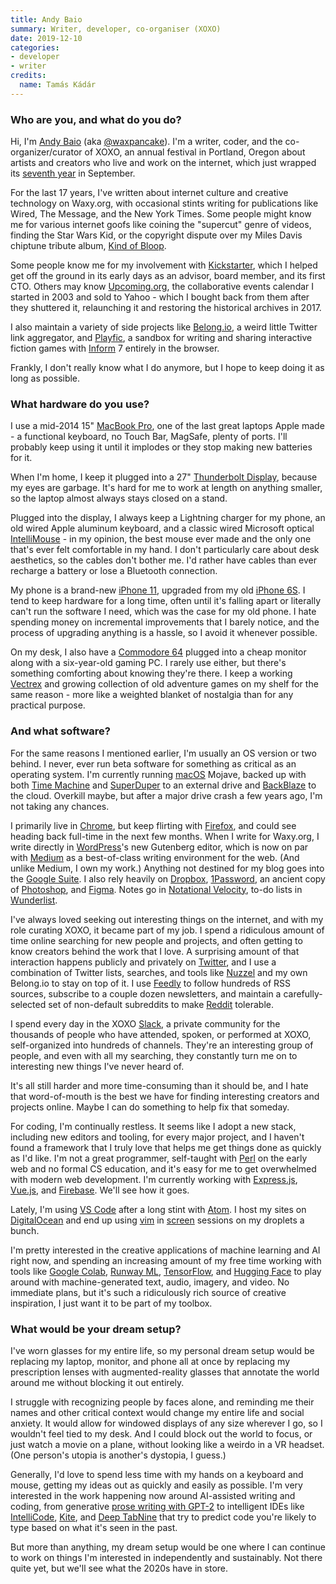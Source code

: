 ```yaml
---
title: Andy Baio
summary: Writer, developer, co-organiser (XOXO)
date: 2019-12-10
categories:
- developer
- writer
credits:
  name: Tamás Kádár
---
```


### Who are you, and what do you do?

Hi, I'm [Andy Baio](https://waxy.org/ "Andy's website.") (aka [@waxpancake](https://twitter.com/waxpancake "Andy's Twitter account.")). I'm a writer, coder, and the co-organizer/curator of XOXO, an annual festival in Portland, Oregon about artists and creators who live and work on the internet, which just wrapped its [seventh year](https://www.youtube.com/watch?v=KWwXlESC0Js "A recap video of XOXO 2019, on YouTube.") in September.

For the last 17 years, I've written about internet culture and creative technology on Waxy.org, with occasional stints writing for publications like Wired, The Message, and the New York Times. Some people might know me for various internet goofs like coining the "supercut" genre of videos, finding the Star Wars Kid, or the copyright dispute over my Miles Davis chiptune tribute album, [Kind of Bloop](https://kindofbloop.com/ "Andy's chiptune tribute album to Miles Davis.").

Some people know me for my involvement with [Kickstarter][], which I helped get off the ground in its early days as an advisor, board member, and its first CTO. Others may know [Upcoming.org][upcoming], the collaborative events calendar I started in 2003 and sold to Yahoo - which I bought back from them after they shuttered it, relaunching it and restoring the historical archives in 2017.

I also maintain a variety of side projects like [Belong.io](https://belong.io/ "Andy's Twitter link aggregator."), a weird little Twitter link aggregator, and [Playfic][], a sandbox for writing and sharing interactive fiction games with [Inform][] 7 entirely in the browser.

Frankly, I don't really know what I do anymore, but I hope to keep doing it as long as possible.

### What hardware do you use?

I use a mid-2014 15" [MacBook Pro][macbook-pro], one of the last great laptops Apple made - a functional keyboard, no Touch Bar, MagSafe, plenty of ports. I'll probably keep using it until it implodes or they stop making new batteries for it.

When I'm home, I keep it plugged into a 27" [Thunderbolt Display][thunderbolt-display], because my eyes are garbage. It's hard for me to work at length on anything smaller, so the laptop almost always stays closed on a stand. 

Plugged into the display, I always keep a Lightning charger for my phone, an old wired Apple aluminum keyboard, and a classic wired Microsoft optical [IntelliMouse][] - in my opinion, the best mouse ever made and the only one that's ever felt comfortable in my hand. I don't particularly care about desk aesthetics, so the cables don't bother me. I'd rather have cables than ever recharge a battery or lose a Bluetooth connection.

My phone is a brand-new [iPhone 11][iphone-11], upgraded from my old [iPhone 6S][iphone-6s]. I tend to keep hardware for a long time, often until it's falling apart or literally can't run the software I need, which was the case for my old phone. I hate spending money on incremental improvements that I barely notice, and the process of upgrading anything is a hassle, so I avoid it whenever possible.

On my desk, I also have a [Commodore 64][commodore-64] plugged into a cheap monitor along with a six-year-old gaming PC. I rarely use either, but there's something comforting about knowing they're there. I keep a working [Vectrex][] and growing collection of old adventure games on my shelf for the same reason - more like a weighted blanket of nostalgia than for any practical purpose.

### And what software?

For the same reasons I mentioned earlier, I'm usually an OS version or two behind. I never, ever run beta software for something as critical as an operating system. I'm currently running [macOS][] Mojave, backed up with both [Time Machine][time-machine] and [SuperDuper][] to an external drive and [BackBlaze][] to the cloud. Overkill maybe, but after a major drive crash a few years ago, I'm not taking any chances.

I primarily live in [Chrome][], but keep flirting with [Firefox][], and could see heading back full-time in the next few months. When I write for Waxy.org, I write directly in [WordPress][]'s new Gutenberg editor, which is now on par with [Medium][] as a best-of-class writing environment for the web. (And unlike Medium, I own my work.) Anything not destined for my blog goes into the [Google Suite][g-suite]. I also rely heavily on [Dropbox][], [1Password][], an ancient copy of [Photoshop][], and [Figma][]. Notes go in [Notational Velocity][notational-velocity], to-do lists in [Wunderlist][].

I've always loved seeking out interesting things on the internet, and with my role curating XOXO, it became part of my job. I spend a ridiculous amount of time online searching for new people and projects, and often getting to know creators behind the work that I love. A surprising amount of that interaction happens publicly and privately on [Twitter][], and I use a combination of Twitter lists, searches, and tools like [Nuzzel][] and my own Belong.io to stay on top of it. I use [Feedly][] to follow hundreds of RSS sources, subscribe to a couple dozen newsletters, and maintain a carefully-selected set of non-default subreddits to make [Reddit][] tolerable.

I spend every day in the XOXO [Slack][], a private community for the thousands of people who have attended, spoken, or performed at XOXO, self-organized into hundreds of channels. They're an interesting group of people, and even with all my searching, they constantly turn me on to interesting new things I've never heard of.

It's all still harder and more time-consuming than it should be, and I hate that word-of-mouth is the best we have for finding interesting creators and projects online. Maybe I can do something to help fix that someday.

For coding, I'm continually restless. It seems like I adopt a new stack, including new editors and tooling, for every major project, and I haven't found a framework that I truly love that helps me get things done as quickly as I'd like. I'm not a great programmer, self-taught with [Perl][] on the early web and no formal CS education, and it's easy for me to get overwhelmed with modern web development. I'm currently working with [Express.js][express.2], [Vue.js][vue], and [Firebase][]. We'll see how it goes.

Lately, I'm using [VS Code][visual-studio-code] after a long stint with [Atom][]. I host my sites on [DigitalOcean][] and end up using [vim][] in [screen][] sessions on my droplets a bunch.

I'm pretty interested in the creative applications of machine learning and AI right now, and spending an increasing amount of my free time working with tools like [Google Colab][google-colab], [Runway ML][runway-ml], [TensorFlow][], and [Hugging Face](https://huggingface.co/ "A group working on improving NLP.") to play around with machine-generated text, audio, imagery, and video. No immediate plans, but it's such a ridiculously rich source of creative inspiration, I just want it to be part of my toolbox.

### What would be your dream setup?

I've worn glasses for my entire life, so my personal dream setup would be replacing my laptop, monitor, and phone all at once by replacing my prescription lenses with augmented-reality glasses that annotate the world around me without blocking it out entirely.

I struggle with recognizing people by faces alone, and reminding me their names and other critical context would change my entire life and social anxiety. It would allow for windowed displays of any size wherever I go, so I wouldn't feel tied to my desk. And I could block out the world to focus, or just watch a movie on a plane, without looking like a weirdo in a VR headset. (One person's utopia is another's dystopia, I guess.)

Generally, I'd love to spend less time with my hands on a keyboard and mouse, getting my ideas out as quickly and easily as possible. I'm very interested in the work happening now around AI-assisted writing and coding, from generative [prose writing with GPT-2](https://www.newyorker.com/magazine/2019/10/14/can-a-machine-learn-to-write-for-the-new-yorker "A New Yorker article about using machine learning to write prose.") to intelligent IDEs like [IntelliCode][visual-studio-intellicode], [Kite][], and [Deep TabNine][tabnine] that try to predict code you're likely to type based on what it's seen in the past.

But more than anything, my dream setup would be one where I can continue to work on things I'm interested in independently and sustainably. Not there quite yet, but we'll see what the 2020s have in store.

[1password]: https://1password.com "Password management software for Mac OS X."
[atom]: https://atom.io/ "A text editor based on web technology."
[backblaze]: https://www.backblaze.com/cloud-backup.html "Online backup."
[chrome]: https://www.google.com/intl/en/chrome/browser/ "A WebKit-based browser, where each tab runs in its own thread."
[commodore-64]: https://en.wikipedia.org/wiki/Commodore_64 "An 8-bit computer."
[digitalocean]: https://www.digitalocean.com/ "An SSD-based web hosting service."
[dropbox]: https://www.dropbox.com/ "Online syncing and storage."
[express.2]: http://expressjs.com "A JavaScript web framework."
[feedly]: https://feedly.com/ "A feed reader."
[figma]: https://www.figma.com/ "A collaborative design prototype service."
[firebase]: https://firebase.google.com/ "A hosted web and app data and analytics service."
[firefox]: https://www.mozilla.org/en-US/firefox/new/ "A cross-platform open-source web browser."
[g-suite]: https://gsuite.google.com/ "A hosted solution for email, calendaring and more."
[google-colab]: http://web.archive.org/web/20221206023109/https://colab.research.google.com/notebooks/welcome.ipynb "A hosted Jupyter notebook that runs online."
[inform]: http://inform7.com/ "A design system for interactive fiction."
[intellimouse]: https://www.amazon.com/Microsoft-D58-00026-Intellimouse-Optical-Mouse/dp/B00005TQ08 "A five-button mouse."
[iphone-11]: https://en.wikipedia.org/wiki/IPhone_11 "A 6.06 inch iOS smartphone."
[iphone-6s]: https://en.wikipedia.org/wiki/IPhone_6S "A smartphone."
[kickstarter]: http://web.archive.org/web/20221227013734/https://www.kickstarter.com/ "A service for crowdfunding projects."
[kite]: https://kite.com/ "An IDE plugin to perform Python code completion with machine learning."
[macbook-pro]: https://www.apple.com/macbook-pro/ "A laptop."
[macos]: https://en.wikipedia.org/wiki/MacOS "An operating system for Mac hardware."
[medium]: https://medium.com/ "A writing/blogging service."
[notational-velocity]: http://notational.net/ "A clever note-taking app for the Mac."
[nuzzel]: http://web.archive.org/web/20210507071546/http://nuzzel.com/ "A service for tracking the news and media."
[perl]: https://www.perl.org/ "An interpreted scripting language."
[photoshop]: https://www.adobe.com/products/photoshop.html "A bitmap image editor."
[playfic]: https://playfic.com/ "A web-based interactive fiction community."
[reddit]: https://www.reddit.com/ "A messageboard service."
[runway-ml]: https://runwayml.com/ "A machine learning prototyping tool."
[screen]: http://www.gnu.org/software/screen/ "Think of it as tabs for your *nix terminal."
[slack]: https://slack.com/ "A collaboration service."
[superduper]: http://shirt-pocket.com/SuperDuper/SuperDuperDescription.html "An excellent Mac backup/cloning application."
[tabnine]: https://tabnine.com/ "An AI code autocompleter."
[tensorflow]: https://www.tensorflow.org/ "An open souce machine learning library."
[thunderbolt-display]: https://www.apple.com/displays/ "A Thunderbolt-powered monitor."
[time-machine]: https://en.wikipedia.org/wiki/Time_Machine_(Mac_OS) "Backup software for the masses, included with Mac OS X 10.5."
[twitter]: https://twitter.com/ "An online micro-blogging platform."
[upcoming]: https://upcoming.org/ "An events service."
[vectrex]: https://en.wikipedia.org/wiki/Vectrex "A video game console."
[vim]: https://www.vim.org/ "A command-line text editor."
[visual-studio-code]: https://code.visualstudio.com/ "A development IDE."
[visual-studio-intellicode]: https://visualstudio.microsoft.com/services/intellicode/ "An AI-assisted developer tool."
[vue]: https://vuejs.org/ "A JavaScript interface library."
[wordpress]: https://wordpress.com/ "Weblog publishing software."
[wunderlist]: http://web.archive.org/web/20210128064548/https://www.wunderlist.com/ "A cloud-syncing to-do manager."
